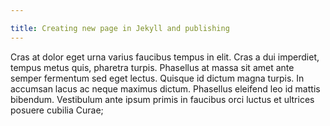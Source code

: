 ```yaml
---

title: Creating new page in Jekyll and publishing
---
```


Cras at dolor eget urna varius faucibus tempus in elit. Cras a dui imperdiet, tempus metus quis, pharetra turpis. Phasellus at massa sit amet ante semper fermentum sed eget lectus. Quisque id dictum magna turpis. In accumsan lacus ac neque maximus dictum. Phasellus eleifend leo id mattis bibendum. Vestibulum ante ipsum primis in faucibus orci luctus et ultrices posuere cubilia Curae;
